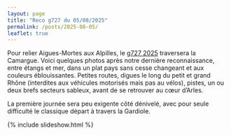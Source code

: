 ```yaml
---
layout: page
title: "Reco g727 du 05/08/2025"
permalink: /posts/2025-08-05/
leaflet: true
---
```

Pour relier Aigues-Mortes aux Alpilles, le [g727 2025](https://727bikepacking.fr/g727-Grand-Depart/) traversera la Camargue. Voici quelques photos après notre dernière reconnaissance, entre étangs et mer, dans un plat pays sans cesse changeant et aux couleurs éblouissantes. Petites routes, digues le long du petit et grand Rhône (interdites aux véhicules motorisés mais pas au vélos), pistes, un ou deux brefs secteurs sableux, avant de se retrouver au cœur d’Arles.

La première journée sera peu exigente côté dénivelé, avec pour seule difficulté le classique départ à travers la Gardiole.

{% include slideshow.html %}